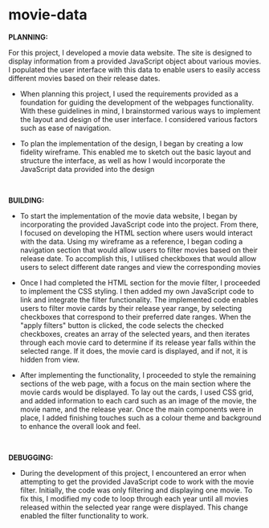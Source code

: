 # movie-data

**PLANNING:**

For this project, I developed a movie data website. The site is designed to display information from a provided JavaScript object about various movies. I populated the user interface with this data to enable users to easily access different movies based on their release dates.

- When planning this project, I used the requirements provided as a foundation for guiding the development of the webpages functionality. With these guidelines in mind, I brainstormed various ways to implement the layout and design of the user interface. I considered various factors such as ease of navigation.

- To plan the implementation of the design, I began by creating a low fidelity wireframe. This enabled me to sketch out the basic layout and structure the interface, as well as how I would incorporate the JavaScript data provided into the design

&nbsp;

**BUILDING:**

- To start the implementation of the movie data website, I began by incorporating the provided JavaScript code into the project. From there, I focused on developing the HTML section where users would interact with the data. Using my wireframe as a reference, I began coding a navigation section that would allow users to filter movies based on their release date. To accomplish this, I utilised checkboxes that would allow users to select different date ranges and view the corresponding movies

- Once I had completed the HTML section for the movie filter, I proceeded to implement the CSS styling. I then added my own JavaScript code to link and integrate the filter functionality. The implemented code enables users to filter movie cards by their release year range, by selecting checkboxes that correspond to their preferred date ranges. When the "apply filters" button is clicked, the code selects the checked checkboxes, creates an array of the selected years, and then iterates through each movie card to determine if its release year falls within the selected range. If it does, the movie card is displayed, and if not, it is hidden from view. 

- After implementing the functionality, I proceeded to style the remaining sections of the web page, with a focus on the main section where the movie cards would be displayed. To lay out the cards, I used CSS grid, and added information to each card such as an image of the movie, the movie name, and the release year. Once the main components were in place, I added finishing touches such as a colour theme and background to enhance the overall look and feel.

&nbsp;

 **DEBUGGING:**

- During the development of this project, I encountered an error when attempting to get the provided JavaScript code to work with the movie filter. Initially, the code was only filtering and displaying one movie. To fix this, I modified my code to loop through each year until all movies released within the selected year range were displayed. This change enabled the filter functionality to work. 
